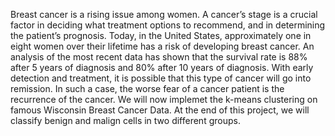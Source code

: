 Breast cancer is a rising issue among women. A cancer’s stage is a crucial factor in deciding what treatment options to recommend, and in determining the patient’s prognosis. Today, in the United States, approximately one in eight women over their lifetime has a risk of developing breast cancer. An analysis of the most recent data has shown that the survival rate is 88% after 5 years of diagnosis and 80% after 10 years of diagnosis. With early detection and treatment, it is possible that this type of cancer will go into remission. In such a case, the worse fear of a cancer patient is the recurrence of the cancer.
We will now implemet the k-means clustering on famous Wisconsin Breast Cancer Data. At the end of this project, we will classify benign and malign cells in two different groups.

